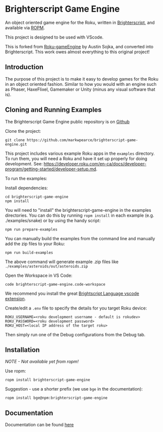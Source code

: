 # Brighterscript Game Engine

An object oriented game engine for the Roku, written in [Brighterscript](https://github.com/rokucommunity/brighterscript), and available via [ROPM](https://github.com/rokucommunity/ropm).

This project is designed to be used with VScode.

This is forked from [Roku-gameEngine](https://github.com/Romans-I-XVI/Roku-gameEngine) by Austin Sojka, and converted into Brighterscript. This work owes almost everything to this original project!

## Introduction

The purpose of this project is to make it easy to develop games for the Roku in an object oriented fashion. Similar to how you would with an engine such as Phaser, HaxeFlixel, Gamemaker or Unity (minus any visual software that is).

## Cloning and Running Examples

The Brighterscript Game Engine public repository is on [Github](https://github.com/markwpearce/brighterscript-game-engine/)

Clone the project:

```
git clone https://github.com/markwpearce/brighterscript-game-engine.git
```

This project includes various example Roku apps in the `examples` directory. To run them, you will need a Roku and have it set up properly for doing development. See: https://developer.roku.com/en-ca/docs/developer-program/getting-started/developer-setup.md.

To run the examples:

Install dependencies:

```
cd brighterscript-game-engine
npm install
```

You will need to "install" the brighterscript-game-engine in the examples directories. You can do this by running `ropm install` in each example (e.g. ./examples/snake) or by using the handy script:

```
npm run prepare-examples
```

You can manually build the examples from the command line and manually add the zip files to your Roku:

```
npm run build-examples
```

The above command will generate example .zip files like `./examples/asteroids/out/asteroids.zip`

Open the Workspace in VS Code:

```
code brighterscript-game-engine.code-workspace
```

We recommend you install the great [Brightscript Language vscode extension](https://marketplace.visualstudio.com/items?itemName=RokuCommunity.brightscript).

Create/edit a `.env` file to specify the details for you target Roku device:

```env
ROKU_USERNAME=<roku development username - default is rokudev>
ROKU_PASSWORD=<roku development password>
ROKU_HOST=<local IP address of the target roku>
```

Then simply run one of the Debug configurations from the Debug tab.

## Installation

_NOTE - Not available yet from ropm!_

Use ropm:

```
ropm install brighterscript-game-engine
```

Suggestion - use a shorter prefix (we use `bge` in the documentation):

```
ropm install bge@npm:brighterscript-game-engine
```

## Documentation

Documentation can be found [here](https://markwpearce.github.io/brighterscript-game-engine)
